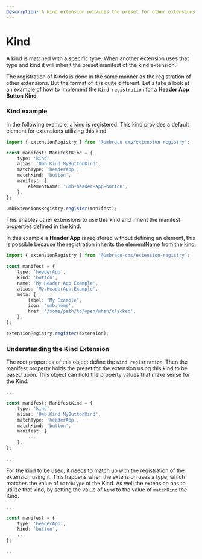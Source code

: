 ```yaml
---
description: A kind extension provides the preset for other extensions to use
---
```


# Kind

A kind is matched with a specific type. When another extension uses that type and kind it will inherit the preset manifest of the kind extension.

The registration of Kinds is done in the same manner as the registration of other extensions. But the format of it is quite different. Let's take a look at an example of how to implement  the `Kind registration` for a **Header App Button Kind**.

### Kind example

In the following example, a kind is registered. This kind provides a default element for extensions utilizing this kind.

```ts
import { extensionRegistry } from '@umbraco-cms/extension-registry';

const manifest: ManifestKind = {
	type: 'kind',
	alias: 'Umb.Kind.MyButtonKind',
	matchType: 'headerApp',
	matchKind: 'button',
	manifest: {
		elementName: 'umb-header-app-button',
	},
};

umbExtensionsRegistry.register(manifest);
```

This enables other extensions to use this kind and inherit the manifest properties defined in the kind.

In this example a **Header App** is registered without defining an element, this is possible because the registration inherits the elementName from the kind.

```ts
import { extensionRegistry } from '@umbraco-cms/extension-registry';

const manifest = {
	type: 'headerApp',
	kind: 'button',
	name: 'My Header App Example',
	alias: 'My.HeaderApp.Example',
	meta: {
		label: 'My Example',
		icon: 'umb:home',
		href: '/some/path/to/open/when/clicked',
	},
};

extensionRegistry.register(extension);
```

### Understanding the Kind Extension

The root properties of this object define the `Kind registration`. Then the manifest property holds the preset for the extension using this kind to be based upon. This object can hold the property values that make sense for the Kind.

```ts
...

const manifest: ManifestKind = {
	type: 'kind',
	alias: 'Umb.Kind.MyButtonKind',
	matchType: 'headerApp',
	matchKind: 'button',
	manifest: {
		...
	},
};

...
```

For the kind to be used, it needs to match up with the registration of the extension using it. This happens when the extension uses a type, which matches the value of `matchType` of the Kind. As well the extension has to utilize that kind, by setting the value of `kind` to the value of `matchKind` the Kind.

```ts
...

const manifest = {
	type: 'headerApp',
	kind: 'button',
	...
};

...
```
